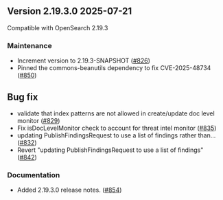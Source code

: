 ## Version 2.19.3.0 2025-07-21

Compatible with OpenSearch 2.19.3

### Maintenance
* Increment version to 2.19.3-SNAPSHOT ([#826](https://github.com/opensearch-project/common-utils/pull/826))
* Pinned the commons-beanutils dependency to fix CVE-2025-48734 ([#850](https://github.com/opensearch-project/common-utils/pull/850))

## Bug fix
* validate that index patterns are not allowed in create/update doc level monitor ([#829](https://github.com/opensearch-project/common-utils/pull/829))
* Fix isDocLevelMonitor check to account for threat intel monitor ([#835](https://github.com/opensearch-project/common-utils/pull/835))
* updating PublishFindingsRequest to use a list of findings rather than... ([#832](https://github.com/opensearch-project/common-utils/pull/832))
* Revert "updating PublishFindingsRequest to use a list of findings" ([#842](https://github.com/opensearch-project/common-utils/pull/842))

### Documentation
* Added 2.19.3.0 release notes. ([#854](https://github.com/opensearch-project/common-utils/pull/854))